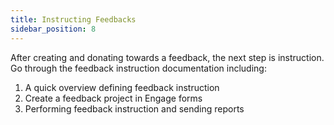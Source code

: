 ```yaml
---
title: Instructing Feedbacks
sidebar_position: 8
---
```


After creating and donating towards a feedback, the next step is instruction. Go through the feedback instruction documentation including:

1. A quick overview defining feedback instruction
2. Create a feedback project in Engage forms
3. Performing feedback instruction and sending reports